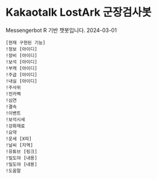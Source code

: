# Kakaotalk LostArk 군장검사봇
Messengerbot R 기반 챗봇입니다.
2024-03-01

```
[현재 구현된 기능]
!정보 [아이디]
!장비 [아이디]
!보석 [아이디]
!부캐 [아이디]
!주급 [아이디]
!내실 [아이디]
!주사위
!전카팩
!심연
!결속
!이벤트
!보석시세
!강화재료
!요약
!운세 [X띠]
!날씨 [지역]
!유튜브 [링크]
!밀도야 [내용]
!밀도야 [내용]
!도움말
```
